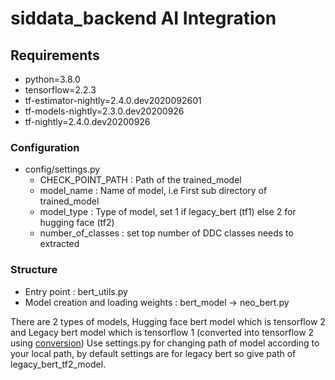 # siddata_backend AI Integration

## Requirements

* python=3.8.0
* tensorflow=2.2.3
* tf-estimator-nightly=2.4.0.dev2020092601 
* tf-models-nightly=2.3.0.dev20200926   
* tf-nightly=2.4.0.dev20200926

### Configuration

* config/settings.py
    * CHECK_POINT_PATH : Path of the trained_model
    * model_name : Name of model, i.e First sub directory of trained_model
    * model_type : Type of model, set 1 if legacy_bert (tf1) else 2 for hugging face (tf2)
    * number_of_classes : set top number of DDC classes needs to extracted
 
### Structure

* Entry point : bert_utils.py
* Model creation and loading weights : bert_model -> neo_bert.py

There are 2 types of models, Hugging face bert model which is tensorflow 2 and Legacy bert model which is 
tensorflow 1 (converted into tensorflow 2 using [conversion](https://github.com/tensorflow/models/blob/master/official/nlp/bert/tf2_encoder_checkpoint_converter.py)) 
Use settings.py for changing path of model according to your local path, by default settings are for legacy bert so give path
of legacy_bert_tf2_model. 